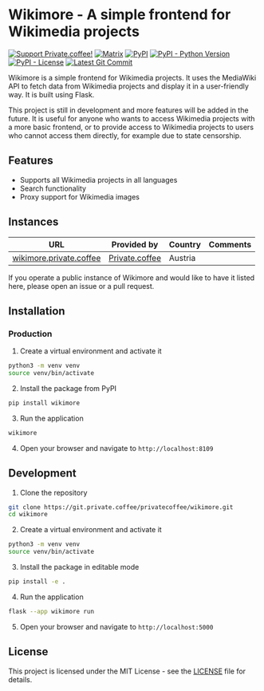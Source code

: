 # Wikimore - A simple frontend for Wikimedia projects

[![Support Private.coffee!](https://shields.private.coffee/badge/private.coffee-support%20us!-pink?logo=coffeescript)](https://private.coffee)
[![Matrix](https://shields.private.coffee/badge/Matrix-join%20us!-blue?logo=matrix)](https://matrix.pcof.fi/#/#wikimore:private.coffee)
[![PyPI](https://shields.private.coffee/pypi/v/wikimore)](https://pypi.org/project/wikimore/)
[![PyPI - Python Version](https://shields.private.coffee/pypi/pyversions/wikimore)](https://pypi.org/project/wikimore/)
[![PyPI - License](https://shields.private.coffee/pypi/l/wikimore)](https://pypi.org/project/wikimore/)
[![Latest Git Commit](https://shields.private.coffee/gitea/last-commit/privatecoffee/wikimore?gitea_url=https://git.private.coffee)](https://git.private.coffee/privatecoffee/wikimore)

Wikimore is a simple frontend for Wikimedia projects. It uses the MediaWiki API to fetch data from Wikimedia projects and display it in a user-friendly way. It is built using Flask.

This project is still in development and more features will be added in the future. It is useful for anyone who wants to access Wikimedia projects with a more basic frontend, or to provide access to Wikimedia projects to users who cannot access them directly, for example due to state censorship.

## Features

- Supports all Wikimedia projects in all languages
- Search functionality
- Proxy support for Wikimedia images

## Instances

| URL                                                         | Provided by                               | Country | Comments |
| ----------------------------------------------------------- | ----------------------------------------- | ------- | -------- |
| [wikimore.private.coffee](https://wikimore.private.coffee/) | [Private.coffee](https://private.coffee/) | Austria |          |

If you operate a public instance of Wikimore and would like to have it listed here, please open an issue or a pull request.

## Installation

### Production

1. Create a virtual environment and activate it

```bash
python3 -m venv venv
source venv/bin/activate
```

2. Install the package from PyPI

```bash
pip install wikimore
```

3. Run the application

```bash
wikimore
```

4. Open your browser and navigate to `http://localhost:8109`

## Development

1. Clone the repository

```bash
git clone https://git.private.coffee/privatecoffee/wikimore.git
cd wikimore
```

2. Create a virtual environment and activate it

```bash
python3 -m venv venv
source venv/bin/activate
```

3. Install the package in editable mode

```bash
pip install -e .
```

4. Run the application

```bash
flask --app wikimore run
```

5. Open your browser and navigate to `http://localhost:5000`

## License

This project is licensed under the MIT License - see the [LICENSE](LICENSE) file for details.
